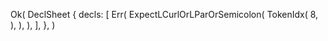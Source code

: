 Ok(
    DeclSheet {
        decls: [
            Err(
                ExpectLCurlOrLParOrSemicolon(
                    TokenIdx(
                        8,
                    ),
                ),
            ),
        ],
    },
)
